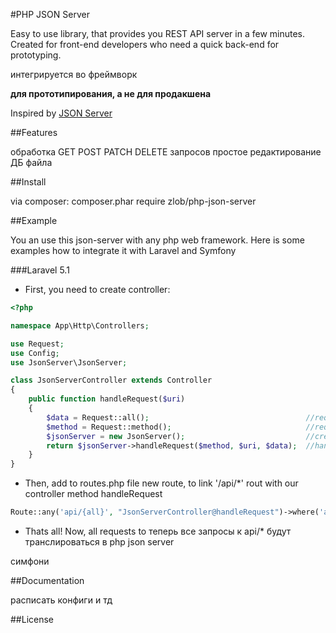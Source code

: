 
#PHP JSON Server

Easy to use library, that provides you REST API server in a few minutes.
Created for front-end developers who need a quick back-end for prototyping.

интегрируется во фреймворк

**для прототипирования, а не для продакшена**

Inspired by [JSON Server](https://github.com/typicode/json-server) 

##Features

обработка GET POST PATCH DELETE запросов
простое редактирование ДБ файла

##Install

via composer: composer.phar require zlob/php-json-server

##Example

You an use this json-server with any php web framework. Here is some examples how to integrate it with Laravel and Symfony

###Laravel 5.1

* First, you need to create controller:

``` php
<?php

namespace App\Http\Controllers;

use Request;
use Config;
use JsonServer\JsonServer;

class JsonServerController extends Controller
{
    public function handleRequest($uri)
    {
        $data = Request::all();                                   //request data
        $method = Request::method();                              //request method
        $jsonServer = new JsonServer();                           //create new JsonServer instance
        return $jsonServer->handleRequest($method, $uri, $data);  //handle request
    }
}
```
* Then, add to routes.php file new route, to link '/api/*' rout with our controller method handleRequest
``` php
Route::any('api/{all}', "JsonServerController@handleRequest")->where('all', '.*');
```
* Thats all! Now,  all requests to 
теперь все запросы к api/* будут транслироваться в php json server

симфони

##Documentation

расписать конфиги и тд

##License
